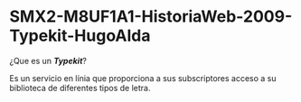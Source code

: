 # SMX2-M8UF1A1-HistoriaWeb-2009-Typekit-HugoAlda

¿Que es un _**Typekit**_?

Es un servicio en línia que proporciona a sus subscriptores acceso a su biblioteca de diferentes tipos de letra.
